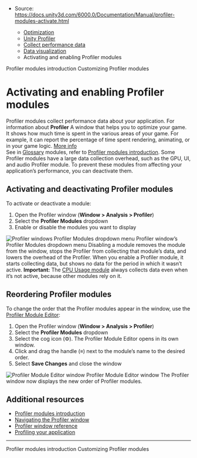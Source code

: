 * Source: https://docs.unity3d.com/6000.0/Documentation/Manual/profiler-modules-activate.html

  * [Optimization](https://docs.unity3d.com/6000.0/Documentation/Manual/analysis.html)
  * [Unity Profiler](https://docs.unity3d.com/6000.0/Documentation/Manual/Profiler.html)
  * [Collect performance data](https://docs.unity3d.com/6000.0/Documentation/Manual/profiler-collect-data.html)
  * [Data visualization](https://docs.unity3d.com/6000.0/Documentation/Manual/profiler-visualizing-data.html)
  * Activating and enabling Profiler modules


[](https://docs.unity3d.com/6000.0/Documentation/Manual/profiler-modules-introduction.html)
Profiler modules introduction
[](https://docs.unity3d.com/6000.0/Documentation/Manual/profiler-customizing.html)
Customizing Profiler modules
# Activating and enabling Profiler modules
Profiler modules collect performance data about your application. For information about **Profiler** A window that helps you to optimize your game. It shows how much time is spent in the various areas of your game. For example, it can report the percentage of time spent rendering, animating, or in your game logic. [More info](https://docs.unity3d.com/6000.0/Documentation/Manual/Profiler.html)  
See in [Glossary](https://docs.unity3d.com/6000.0/Documentation/Manual/Glossary.html#Profiler) modules, refer to [Profiler modules introduction](https://docs.unity3d.com/6000.0/Documentation/Manual/profiler-modules-introduction.html).
Some Profiler modules have a large data collection overhead, such as the GPU, UI, and audio Profiler module. To prevent these modules from affecting your application’s performance, you can deactivate them. 
## Activating and deactivating Profiler modules
To activate or deactivate a module:
  1. Open the Profiler window (**Window > Analysis > Profiler**)
  2. Select the **Profiler Modules** dropdown
  3. Enable or disable the modules you want to display

![Profiler windows Profiler Modules dropdown menu](https://docs.unity3d.com/6000.0/Documentation/uploads/Main/profiler-modules-dropdown.png) Profiler window’s Profiler Modules dropdown menu
Disabling a module removes the module from the window, stops the Profiler from collecting that module’s data, and lowers the overhead of the Profiler. When you enable a Profiler module, it starts collecting data, but shows no data for the period in which it wasn’t active.
**Important:** The [CPU Usage module](https://docs.unity3d.com/6000.0/Documentation/Manual/ProfilerCPU.html) always collects data even when it’s not active, because other modules rely on it.
## Reordering Profiler modules
To change the order that the Profiler modules appear in the window, use the [Profiler Module Editor](https://docs.unity3d.com/6000.0/Documentation/Manual/profiler-module-editor.html):
  1. Open the Profiler window (**Window > Analysis > Profiler**)
  2. Select the **Profiler Modules** dropdown
  3. Select the cog icon (⚙). The Profiler Module Editor opens in its own window.
  4. Click and drag the handle (≡) next to the module’s name to the desired order.
  5. Select **Save Changes** and close the window

![Profiler Module Editor window](https://docs.unity3d.com/6000.0/Documentation/uploads/Main/profiler-module-editor-empty.png) Profiler Module Editor window
The Profiler window now displays the new order of Profiler modules.
## Additional resources
  * [Profiler modules introduction](https://docs.unity3d.com/6000.0/Documentation/Manual/profiler-modules-introduction.html)
  * [Navigating the Profiler window](https://docs.unity3d.com/6000.0/Documentation/Manual/profiler-window-navigating.html)
  * [Profiler window reference](https://docs.unity3d.com/6000.0/Documentation/Manual/ProfilerWindow.html)
  * [Profiling your application](https://docs.unity3d.com/6000.0/Documentation/Manual/profiler-profiling-applications.html)


* * *
[](https://docs.unity3d.com/6000.0/Documentation/Manual/profiler-modules-introduction.html)
Profiler modules introduction
[](https://docs.unity3d.com/6000.0/Documentation/Manual/profiler-customizing.html)
Customizing Profiler modules
